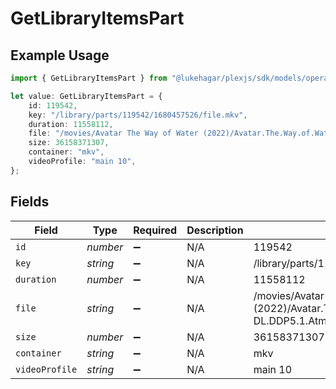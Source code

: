 # GetLibraryItemsPart

## Example Usage

```typescript
import { GetLibraryItemsPart } from "@lukehagar/plexjs/sdk/models/operations";

let value: GetLibraryItemsPart = {
    id: 119542,
    key: "/library/parts/119542/1680457526/file.mkv",
    duration: 11558112,
    file: "/movies/Avatar The Way of Water (2022)/Avatar.The.Way.of.Water.2022.2160p.WEB-DL.DDP5.1.Atmos.DV.HDR10.HEVC-CMRG.mkv",
    size: 36158371307,
    container: "mkv",
    videoProfile: "main 10",
};
```

## Fields

| Field                                                                                                                | Type                                                                                                                 | Required                                                                                                             | Description                                                                                                          | Example                                                                                                              |
| -------------------------------------------------------------------------------------------------------------------- | -------------------------------------------------------------------------------------------------------------------- | -------------------------------------------------------------------------------------------------------------------- | -------------------------------------------------------------------------------------------------------------------- | -------------------------------------------------------------------------------------------------------------------- |
| `id`                                                                                                                 | *number*                                                                                                             | :heavy_minus_sign:                                                                                                   | N/A                                                                                                                  | 119542                                                                                                               |
| `key`                                                                                                                | *string*                                                                                                             | :heavy_minus_sign:                                                                                                   | N/A                                                                                                                  | /library/parts/119542/1680457526/file.mkv                                                                            |
| `duration`                                                                                                           | *number*                                                                                                             | :heavy_minus_sign:                                                                                                   | N/A                                                                                                                  | 11558112                                                                                                             |
| `file`                                                                                                               | *string*                                                                                                             | :heavy_minus_sign:                                                                                                   | N/A                                                                                                                  | /movies/Avatar The Way of Water (2022)/Avatar.The.Way.of.Water.2022.2160p.WEB-DL.DDP5.1.Atmos.DV.HDR10.HEVC-CMRG.mkv |
| `size`                                                                                                               | *number*                                                                                                             | :heavy_minus_sign:                                                                                                   | N/A                                                                                                                  | 36158371307                                                                                                          |
| `container`                                                                                                          | *string*                                                                                                             | :heavy_minus_sign:                                                                                                   | N/A                                                                                                                  | mkv                                                                                                                  |
| `videoProfile`                                                                                                       | *string*                                                                                                             | :heavy_minus_sign:                                                                                                   | N/A                                                                                                                  | main 10                                                                                                              |